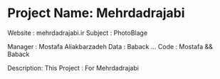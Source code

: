 Project Name: Mehrdadrajabi
================================

Website : mehrdadrajabi.ir
Subject : PhotoBlage

Manager : Mostafa Aliakbarzadeh
Data : Baback ...
Code : Mostafa && Baback

Description:
This Project : For Mehrdadrajabi
